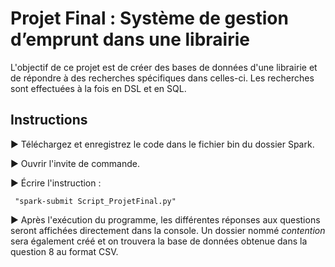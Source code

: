 # Projet Final : Système de gestion d’emprunt dans une librairie

L'objectif de ce projet est de créer des bases de données d'une librairie et de répondre à des recherches spécifiques dans celles-ci.
Les recherches sont effectuées à la fois en DSL et en SQL.

## Instructions
:arrow_forward: Téléchargez et enregistrez le code dans le fichier bin du dossier Spark.

:arrow_forward: Ouvrir l'invite de commande.

:arrow_forward: Écrire l'instruction : 

     "spark-submit Script_ProjetFinal.py"

:arrow_forward: Après l'exécution du programme, les différentes réponses aux questions seront affichées directement dans la console. Un dossier nommé *contention* sera également créé et on trouvera la base de données obtenue dans la question 8 au format CSV. 

